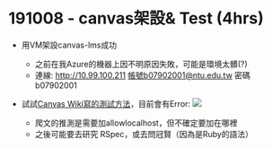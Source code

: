 # 191008 - canvas架設& Test (4hrs)

- 用VM架設canvas-lms成功
    - 之前在我Azure的機器上因不明原因失敗，可能是環境太髒(?)
    - 連線: http://10.99.100.211 帳號b07902001@ntu.edu.tw 密碼b07902001
- 試試[Canvas Wiki寫的測試方法](https://github.com/instructure/canvas-lms/blob/master/doc/docker/developing_with_docker.md)，目前會有Error: 
![](https://paper-attachments.dropbox.com/s_1E566504657116E9DC5B467B4DC5F27ECFEB4A07E6BBD92BC30D5EED3BC0B897_1570525810624_.png)

    - 爬文的推測是需要加allowlocalhost，但不確定要加在哪裡
    - 之後可能要去研究 RSpec，或去問冠賢（因為是Ruby的語法）


